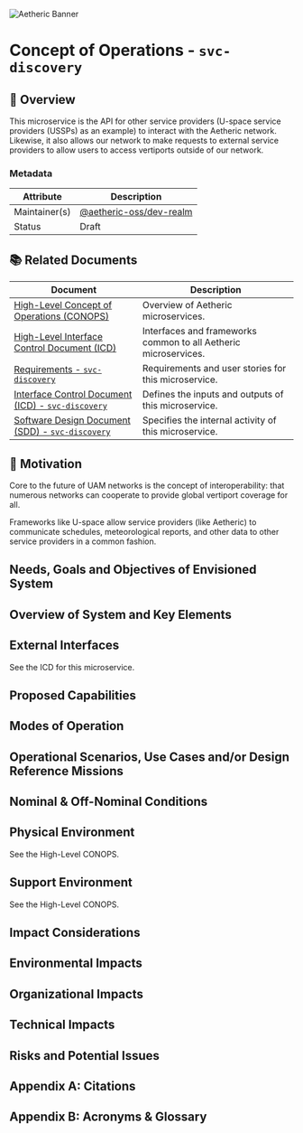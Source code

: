 ![Aetheric Banner](https://github.com/aetheric-oss/.github/raw/main/assets/doc-banner.png)

# Concept of Operations - `svc-discovery`

## :telescope: Overview

This microservice is the API for other service providers (U-space service providers (USSPs) as an example) to interact with the Aetheric network. Likewise, it also allows our network to make requests to external service providers to allow users to access vertiports outside of our network.

### Metadata

| Attribute     | Description                                                                    |
| ------------- |--------------------------------------------------------------------------------|
| Maintainer(s) | [@aetheric-oss/dev-realm](https://github.com/orgs/aetheric-oss/teams/dev-realm)|
| Status        | Draft                                                                          |

## :books: Related Documents

Document | Description
--- | ---
[High-Level Concept of Operations (CONOPS)](https://github.com/aetheric-oss/se-services/blob/develop/docs/conops.md) | Overview of Aetheric microservices.
[High-Level Interface Control Document (ICD)](https://github.com/aetheric-oss/se-services/blob/develop/docs/icd.md)  | Interfaces and frameworks common to all Aetheric microservices.
[Requirements - `svc-discovery`](https://nocodb.aetheric.nl/dashboard/#/nc/view/ce00646b-1776-4a72-b01a-50dcd220de2a) | Requirements and user stories for this microservice.
[Interface Control Document (ICD) - `svc-discovery`](./icd.md) | Defines the inputs and outputs of this microservice.
[Software Design Document (SDD) - `svc-discovery`](./sdd.md) | Specifies the internal activity of this microservice.

## :raised_hands: Motivation

Core to the future of UAM networks is the concept of interoperability: that numerous networks can cooperate to provide global vertiport coverage for all.

Frameworks like U-space allow service providers (like Aetheric) to communicate schedules, meteorological reports, and other data to other service providers in a common fashion.

## Needs, Goals and Objectives of Envisioned System

## Overview of System and Key Elements

## External Interfaces
See the ICD for this microservice.

## Proposed Capabilities

## Modes of Operation

## Operational Scenarios, Use Cases and/or Design Reference Missions

## Nominal & Off-Nominal Conditions

## Physical Environment

See the High-Level CONOPS.

## Support Environment

See the High-Level CONOPS.

## Impact Considerations

## Environmental Impacts

## Organizational Impacts

## Technical Impacts

## Risks and Potential Issues

## Appendix A: Citations

## Appendix B: Acronyms & Glossary
